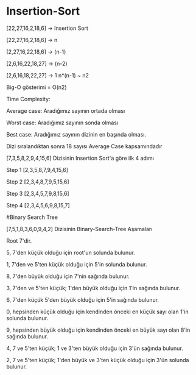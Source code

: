 # Insertion-Sort
[22,27,16,2,18,6] -> Insertion Sort

[22,27,16,2,18,6] -> n

[2,27,16,22,18,6] -> (n-1)

[2,6,16,22,18,27] -> (n-2)

[2,6,16,18,22,27] -> 1
n*(n-1) ~ n2

Big-O gösterimi = O(n2)

Time Complexity:

Average case: Aradığımız sayının ortada olması

Worst case: Aradığımız sayının sonda olması

Best case: Aradığımız sayının dizinin en başında olması.

Dizi sıralandıktan sonra 18 sayısı Average Case kapsamındadır

[7,3,5,8,2,9,4,15,6] Dizisinin Insertion Sort'a göre ilk 4 adımı

Step 1 [2,3,5,8,7,9,4,15,6]

Step 2 [2,3,4,8,7,9,5,15,6]

Step 3 [2,3,4,5,7,9,8,15,6]

Step 4 [2,3,4,5,6,9,8,15,7]

#Binary Search Tree

[7,5,1,8,3,6,0,9,4,2] Dizisinin Binary-Search-Tree Aşamaları

Root 7'dir.

5, 7'den küçük olduğu için root'un solunda bulunur.

1, 7'den ve 5'ten küçük olduğu için 5'in solunda bulunur.

8, 7'den büyük olduğu için 7'nin sağında bulunur.

3, 7'den ve 5'ten küçük; 1'den büyük olduğu için 1'in sağında bulunur.

6, 7'den küçük 5'den büyük olduğu için 5'in sağında bulunur.

0, hepsinden küçük olduğu için kendinden önceki en küçük sayı olan 1'in solunda bulunur.

9, hepsinden büyük olduğu için kendinden önceki en büyük sayı olan 8'in sağında bulunur.

4, 7 ve 5'ten küçük; 1 ve 3'ten büyük olduğu için 3'ün sağında bulunur.

2, 7 ve 5'ten küçük; 1'den büyük ve 3'ten küçük olduğu için 3'ün solunda bulunur.

